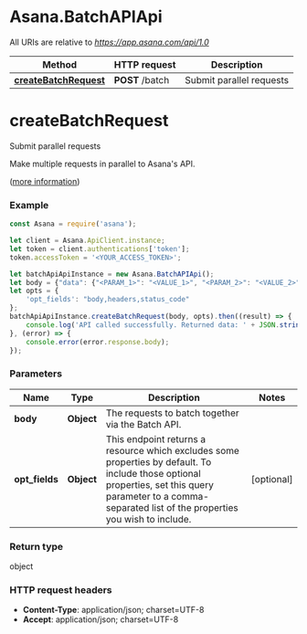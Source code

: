# Asana.BatchAPIApi

All URIs are relative to *https://app.asana.com/api/1.0*

Method | HTTP request | Description
------------- | ------------- | -------------
[**createBatchRequest**](BatchAPIApi.md#createBatchRequest) | **POST** /batch | Submit parallel requests

<a name="createBatchRequest"></a>
# **createBatchRequest**

Submit parallel requests

Make multiple requests in parallel to Asana's API.

([more information](https://developers.asana.com/reference/createbatchrequest))

### Example
```javascript
const Asana = require('asana');

let client = Asana.ApiClient.instance;
let token = client.authentications['token'];
token.accessToken = '<YOUR_ACCESS_TOKEN>';

let batchApiApiInstance = new Asana.BatchAPIApi();
let body = {"data": {"<PARAM_1>": "<VALUE_1>", "<PARAM_2>": "<VALUE_2>",}}; // Object | The requests to batch together via the Batch API.
let opts = { 
    'opt_fields': "body,headers,status_code"
};
batchApiApiInstance.createBatchRequest(body, opts).then((result) => {
    console.log('API called successfully. Returned data: ' + JSON.stringify(result.data, null, 2));
}, (error) => {
    console.error(error.response.body);
});

```

### Parameters

Name | Type | Description  | Notes
------------- | ------------- | ------------- | -------------
 **body** | **Object**| The requests to batch together via the Batch API. | 
 **opt_fields** | **Object**| This endpoint returns a resource which excludes some properties by default. To include those optional properties, set this query parameter to a comma-separated list of the properties you wish to include. | [optional] 

### Return type

object

### HTTP request headers

 - **Content-Type**: application/json; charset=UTF-8
 - **Accept**: application/json; charset=UTF-8

